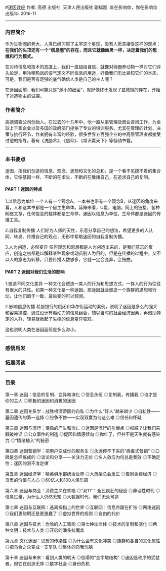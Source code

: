 #[迷因效应](https://book.douban.com/subject/26899077/?from=tag)
作者: 高德
出版社: 天津人民出版社
副标题: 谁在影响你，你在影响谁
出版年: 2016-11
***
### 内容简介 
作为生物圈的老大，人类已经习惯了主宰这个星球，没有人愿意接受这样的观点：**在我们的头顶还有一个“信息圈”的存在，而且它就像幽灵一样，决定着我们的思维和行为模式。**

在对待信息和技术的态度上，我们一直超级自信，就像对待圈养动物一样对它们评头论足，用冷嘲热讽的语气定义不同信息的用途，好像我们无比熟知它们的本质。可是，我们是否有足够的底气确信人类是自己的主人呢？

在迷因面前，我们可能只是“渺小的细菌”，就好像终于发现了显微镜的存在，开始了对造物主的试探。

### 作者简介 
高德调查公司创始人。在过去的十几年中，他一直从事管理及商业咨询工作，为全球上千家企业以及多国的政府部门提供了专业的培训服务。尤其在管理的计划、决策与执行环节，作者拥有丰富的经验，很多世界五百强企业的中高层管理者都接受过他的指导。著有《洗脑术》、《信仰》、《常识赢天下》等畅销书籍。

***
### 本书要点
迷因，指我们创造的信息、观念、思想和文化的总和，是一个看不见摸不着的集合体，它像基因一样，不断的在求生，不断的在散播自己，在追求自己的复制。

#### PART 1 迷因的特点
1.以信息为单位
一个人有一个观念A，一本书也带有一个观念B，从迷因的角度来看，人和这本书都是一个自主生命体。延伸来看，U盘，电脑，网上的链接，各种网络文章，任何信息的载体都是生命体，迷因以信息为单位，生命体都是迷因的传播工具。

2.自我复制传播
人们好为人师的天性，乐意分享自己的想法，希望更多的人认同、转发、传播自己的观点，无形中帮助迷因的自我复制传播。

3.人为创造，必然变异
任何观念和思想都是人为创造出来的，是我们意志的反应，创造之初都是以解释某种现象或动员别人为目的，但是在传播的过程中，又不以人的意志为转移，只要传播人数够多，它就一定会变异，会扭曲。

#### PART 2 迷因对我们生活的影响
1.塑造不同文化差异
一种文化会塑造一类人的行为和思想方式，一群人的行为往往有很大的共性。如果一种文化是一种迷因，那迷因就会塑造一个族群的思想和行动，让他们趋于一致，最后变的可以预测。

2.影响信息传播
希腊银行的倒闭和华尔街运动的案例，说明了迷因是多么的强大和容易操控，通过设计有煽动力的信息组合，辅以当时的社会经济因素，再借助特定的人群，轻易就掀起了失控的信息变异狂欢。

这也说明人类在迷因面前是多么渺小。
***
### 感悟启发
### 拓展阅读
***
### 目录
第一章 迷因：信息的复制、变异和演化
◎信息永恒
◎复制我，传播我
◎谁才是你的主人
◎积极的迷因和消极的迷因

第二章 迷因关系学：战胜根深蒂固的自私
◎为什么“好人”越来越少
◎自私性——基因遗传的第一选择
◎纷争不停——实现双赢为何这么难
◎信任和怀疑

第三章 迷因与流行：偶像的产生和消亡
◎迷因是流行的引爆点
◎权威？让我们来戳破神话
◎公众事件的制造
◎促因和情感倾向
◎你红了，但并不是天生就有感染力
◎“情绪植入”的秘密

第四章 迷因营销学：把用户变成你的服务生
◎永远停不下来的“病毒式营销”
◎口碑是怎样炼成的
◎谈论和分享——关注力无价
◎名人效应为何总是奏效
◎不确定性：迷因的测不准定律

第五章 迷因经济学：精英俱乐部统治世界
◎大萧条总会发生
◎告别免费经济
◎货币的价值与人心
◎60亿人和100人俱乐部

第六章 迷因与商业：消费主义在欢唱
◎“双11”：全民疯狂的秘密
◎非理性时代
◎信息过量，为什么人仍然无知
◎大数据时代，我们无处可逃

第七章 迷因与互联网：逃离拇指上的世界
◎互联网：信息帝国在扩张
◎网络迷因
◎我们更聪明还是更愚蠢了
◎虚拟世界的规则
◎自由的代价

第八章 迷因与技术：危险的人工智能
◎第七种生命体
◎技术的复制和演化
◎两种文明：技术与人类
◎开启的潘多拉魔盒

第九章 文化迷因：思想的传染性
◎为什么会有文化冲突
◎族群和各自的文化属性
◎把乌合之众变成一支军队
◎集体的自我洗脑

第十章 迷因与未来：看到人类的明天
◎倒塌的“金字塔结构”
◎迷因是秩序的受益者，但它在创造无序
◎数字社会
◎身份危机